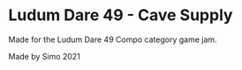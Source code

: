 # Ludum Dare 49 - Cave Supply

Made for the Ludum Dare 49 Compo category game jam.

Made by Simo 2021
